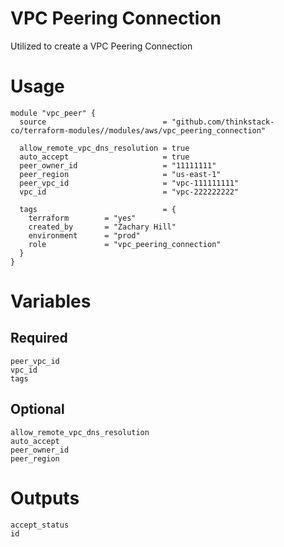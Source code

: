 
# VPC Peering Connection
Utilized to create a VPC Peering Connection

# Usage
    module "vpc_peer" {
      source                          = "github.com/thinkstack-co/terraform-modules//modules/aws/vpc_peering_connection"
      
      allow_remote_vpc_dns_resolution = true
      auto_accept                     = true
      peer_owner_id                   = "11111111"
      peer_region                     = "us-east-1"
      peer_vpc_id                     = "vpc-111111111"
      vpc_id                          = "vpc-222222222"
      
      tags                            = {
        terraform        = "yes"
        created_by       = "Zachary Hill"
        environment      = "prod"
        role             = "vpc_peering_connection"
      }
    }

# Variables
## Required
    peer_vpc_id
    vpc_id
    tags

## Optional
    allow_remote_vpc_dns_resolution
    auto_accept
    peer_owner_id
    peer_region

# Outputs
    accept_status
    id
